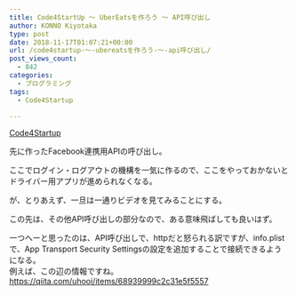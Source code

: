```yaml
---
title: Code4StartUp ～ UberEatsを作ろう ～ API呼び出し
author: KONNO Kiyotaka
type: post
date: 2018-11-17T01:07:21+00:00
url: /code4startup-～-ubereatsを作ろう-～-api呼び出し/
post_views_count:
  - 842
categories:
  - プログラミング
tags:
  - Code4Startup

---
```

<a href="https://code4startup.com/?ref=kiyotakakonno" target="_blank" rel="noopener">Code4Startup</a>

先に作ったFacebook連携用APIの呼び出し。

ここでログイン・ログアウトの機構を一気に作るので、ここをやっておかないとドライバー用アプリが進められなくなる。

が、とりあえず、一旦は一通りビデオを見てみることにする。

この先は、その他API呼び出しの部分なので、ある意味飛ばしても良いはず。

一つへーと思ったのは、API呼び出しで、httpだと怒られる訳ですが、info.plistで、App Transport Security Settingsの設定を追加することで接続できるようになる。  
例えば、この辺の情報ですね。  
<a href="https://qiita.com/uhooi/items/68939999c2c31e5f5557" target="_blank" rel="noopener">https://qiita.com/uhooi/items/68939999c2c31e5f5557</a>

&nbsp;